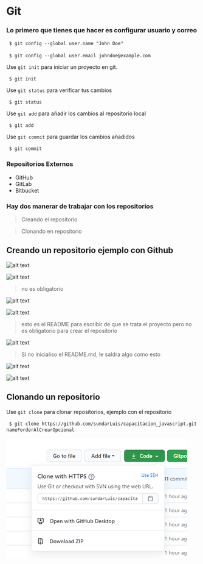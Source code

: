 # Git
### Lo primero que tienes que hacer es configurar usuario y correo
```
 $ git config --global user.name "John Doe"

 $ git config --global user.email johndoe@example.com
```
Use `git init` para iniciar un proyecto en git.
```
 $ git init
```
Use `git status` para verificar tus cambios
```
 $ git status
```
Use `git add` para añadir los cambios al repositorio local
```
 $ git add
```
Use `git commit` para guardar los cambios añadidos
```
 $ git commit
```
### Repositorios Externos 
- GitHub
- GitLab
- Bitbucket
### Hay dos manerar de trabajar con los repositorios 
> Creando el repositorio

> Clonando en repositorio

## Creando un repositorio ejemplo con Github
![alt text](https://docs.github.com/assets/images/help/repository/repo-create.png)

![alt text](https://docs.github.com/assets/images/help/repository/create-repository-name.png)
> no es obligatorio

![alt text](https://docs.github.com/assets/images/help/repository/create-repository-desc.png)

![alt text](https://docs.github.com/assets/images/help/repository/create-repository-public-private.png)

> esto es el README para escribir de que se trata el proyecto
> pero no es obligatorio para crear el repositorio

![alt text](https://docs.github.com/assets/images/help/repository/initialize-with-readme.png)

>Si no inicialiso el README.md, le saldra algo como esto

![alt text](https://d186loudes4jlv.cloudfront.net/git/images/github_new_repo3.png)

![alt text](https://docs.github.com/assets/images/help/repository/create-repository-button.png)

## Clonando un repositorio
Use `git clone` para clonar repositorios, ejemplo con el repositorio
```
 $ git clone https://github.com/sundarLuis/capacitacion_javascript.git nameForderAlCrearOpcional
```
![alt text](https://github.com/sundarLuis/capacitacion_javascript/blob/master/13_git/img/clonando.PNG?raw=true)